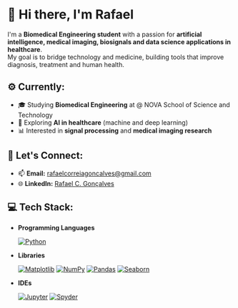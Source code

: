 # 👋 Hi there, I'm Rafael

I'm a **Biomedical Engineering student** with a passion for **artificial intelligence, medical imaging, biosignals and data science applications in healthcare**.  
My goal is to bridge technology and medicine, building tools that improve diagnosis, treatment and human health.

## ⚙️ Currently:
- 🎓 Studying **Biomedical Engineering** at @ NOVA School of Science and Technology  
- 🤖 Exploring **AI in healthcare** (machine and deep learning)  
- 📊 Interested in **signal processing** and **medical imaging research**  

## 🔗 Let's Connect:
- 📫 **Email:** [rafaelcorreiagoncalves@gmail.com](mailto:rafaelcorreiagoncalves@gmail.com)  
- 🌐 **LinkedIn:** [Rafael C. Gonçalves](https://www.linkedin.com/in/rafaelcorreiagoncalves/)  

## 💻 Tech Stack:

- **Programming Languages**
  
  [![Python](https://img.shields.io/badge/python-3670A0?style=for-the-badge&logo=python&logoColor=ffdd54)](https://www.python.org/)

- **Libraries**
  
  [![Matplotlib](https://img.shields.io/badge/matplotlib-11557C?style=for-the-badge&logo=matplotlib&logoColor=white)](https://matplotlib.org/) [![NumPy](https://img.shields.io/badge/numpy-013243?style=for-the-badge&logo=numpy&logoColor=white)](https://numpy.org/) [![Pandas](https://img.shields.io/badge/pandas-150458?style=for-the-badge&logo=pandas&logoColor=white)](https://pandas.pydata.org/) [![Seaborn](https://img.shields.io/badge/seaborn-4EABC2?style=for-the-badge&logo=seaborn&logoColor=white)](https://seaborn.pydata.org/)

- **IDEs**
  
  [![Jupyter](https://img.shields.io/badge/Jupyter-F37626?style=for-the-badge&logo=jupyter&logoColor=white)](https://jupyter.org/) [![Spyder](https://img.shields.io/badge/Spyder-8c0000?style=for-the-badge&logoColor=white)](https://www.spyder-ide.org/)
